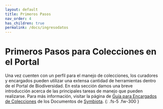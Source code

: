 ```yaml
---
layout: default
title: Primeros Pasos
nav_order: 4
has_children: true
permalink: /docs/ingresodatos
---
```



# Primeros Pasos para Colecciones en el Portal

Una vez cuenten con un perfil para el manejo de colecciones, los curadores y encargados pueden utilizar una extensa cantidad de herramientas dentro de el Portal de Biodiversidad. En esta sección damos una breve introducción acerca de las principales tareas de manejo que pueden realizarse. Para más información, visitar la página de [Guía para Encargados de Colecciones](https://biokic.github.io/symbiota-docs/es/coll_manager/) de los Documentos de [Symbiota](https://symbiota.org/docs/es/).
{: .fs-5 .fw-300 }

